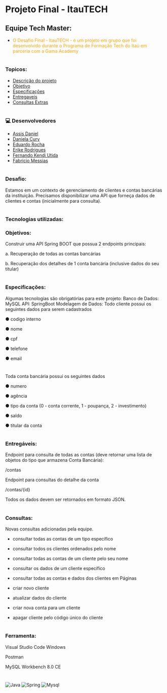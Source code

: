 
# Projeto Final - ItauTECH
## Equipe Tech Master:

- <p style="color: orange;">O Desafio Final - ItauTECH - é um projeto em grupo que foi desenvolvido durante o Programa de Formação Tech do Itaú em parceria com a Gama Academy</p>

#
### Topicos:

- [Descrição do projeto](#Desafio)
- [Objetivo ](#Objetivos)
- [Especificações](#Especificações)
- [Entregaveis](#Entregáveis)
- [Consultas Extras](#Consultas)

#
### 💻 Desenvolvedores 

- [Assis Daniel](https://github.com/AssDan)
- [Daniela Cury](https://github.com/danicury06)
- [Eduardo Rocha](https://github.com/syaoranea)
- [Erike Rodrigues](https://github.com/Erike-Rodrigues)
- [Fernando Kendi Utida](https://github.com/fedkendi)
- [Fabricio Messias](https://github.com/FabricioMessias)

#
### Desafio:

Estamos em um contexto de gerenciamento de clientes e contas bancárias da instituição.
Precisamos disponibilizar uma API que forneça dados de clientes e contas (inicialmente para
consulta).
#

### Tecnologias utilizadas: 

### Objetivos:
Construir uma API Spring BOOT que possua 2 endpoints principais:

a. Recuperação de todas as contas bancárias

b. Recuperação dos detalhes de 1 conta bancária (inclusive dados do seu titular)
#

### Especificações:

Algumas tecnologias são obrigatórias para este projeto:
Banco de Dados: MySQL
API: SpringBoot
Modelagem de Dados:
Todo cliente possui os seguintes dados para serem cadastrados

● codigo interno

● nome

● cpf

● telefone

● email
#

Toda conta bancária possui os seguintes dados

● numero

● agência

● tipo da conta (0 - conta corrente, 1 - poupança, 2 - investimento)

● saldo

● titular da conta
#

### Entregáveis:

Endpoint para consulta de todas as contas (deve retornar uma lista de objetos do tipo
que armazena Conta Bancária):

/contas

Endpoint para consultas do detalhe da conta

/contas/{id}

Todos os dados devem ser retornados em formato JSON.

#
### Consultas:
 Novas consultas adicionadas pela equipe.

- consultar todas as contas de um tipo específico

- consultar todos os clientes ordenados pelo nome

- consultar todas as contas de um cliente pelo seu nome

- consultar os dados de um cliente específico

- consultar todas as contas e dados dos clientes em Páginas

- criar novo cliente

- atualizar dados do cliente

- criar nova conta para um cliente

- apagar cliente pelo código único do cliente

#
### Ferramenta:

Visual Studio Code Windows

Postman

MySQL Workbench 8.0 CE

#
<div style="display: inline_block">
    <img align="center" alt="Java" src="https://img.shields.io/badge/Java-ED8B00?style=for-the-badge&logo=java&logoColor=white" />
    <img align="center" alt="Spring" src="https://img.shields.io/badge/Spring-6DB33F?style=for-the-badge&logo=spring&logoColor=white" />
    <img align="center" alt="Mysql" src="https://img.shields.io/badge/MySQL-00000F?style=for-the-badge&logo=mysql&logoColor=white" />
</div>

#







